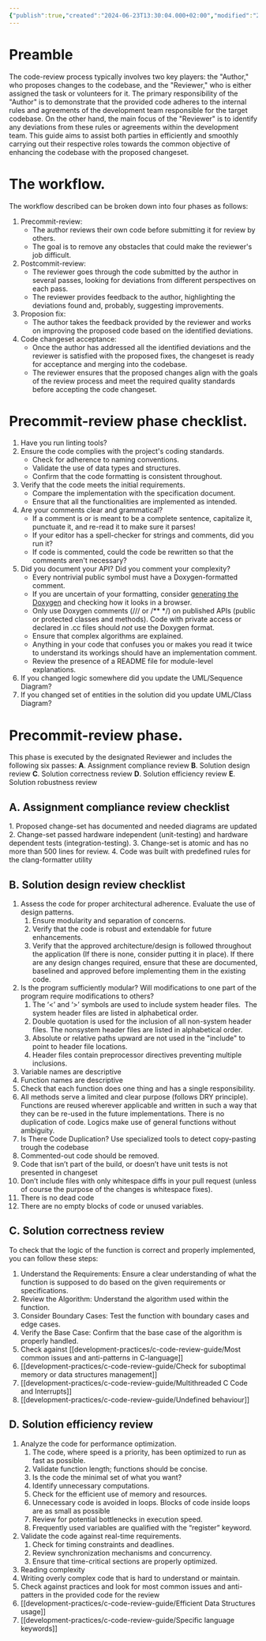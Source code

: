 ```yaml
---
{"publish":true,"created":"2024-06-23T13:30:04.000+02:00","modified":"2025-08-25T19:36:09.479+02:00","cssclasses":""}
---
```


# Preamble
The code-review process typically involves two key players: the "Author," who proposes changes to the codebase, and the "Reviewer," who is either assigned the task or volunteers for it. The primary responsibility of the "Author" is to demonstrate that the provided code adheres to the internal rules and agreements of the development team responsible for the target codebase. On the other hand, the main focus of the "Reviewer" is to identify any deviations from these rules or agreements within the development team. This guide aims to assist both parties in efficiently and smoothly carrying out their respective roles towards the common objective of enhancing the codebase with the proposed changeset.

# The workflow.
The workflow described can be broken down into four phases as follows:
1. Precommit-review:
	- The author reviews their own code before submitting it for review by others.
	- The goal is to remove any obstacles that could make the reviewer's job difficult.
2. Postcommit-review:
	- The reviewer goes through the code submitted by the author in several passes, looking for deviations from different perspectives on each pass.
	- The reviewer provides feedback to the author, highlighting the deviations found and, probably, suggesting improvements.
3. Proposion fix:
	- The author takes the feedback provided by the reviewer and works on improving the proposed code based on the identified deviations.
4. Code changeset acceptance:
	- Once the author has addressed all the identified deviations and the reviewer is satisfied with the proposed fixes, the changeset is ready for acceptance and merging into the codebase.
	- The reviewer ensures that the proposed changes align with the goals of the review process and meet the required quality standards before accepting the code changeset.

# Precommit-review phase checklist.
1. Have you run linting tools?
2. Ensure the code complies with the project's coding standards.
	- Check for adherence to naming conventions.
	- Validate the use of data types and structures.
	- Confirm that the code formatting is consistent throughout.
3. Verify that the code meets the initial requirements.
	- Compare the implementation with the specification document.
	- Ensure that all the functionalities are implemented as intended.
4. Are your comments clear and grammatical?
	- If a comment is or is meant to be a complete sentence, capitalize it, punctuate it, and re-read it to make sure it parses!
	- If your editor has a spell-checker for strings and comments, did you run it?
	- If code is commented, could the code be rewritten so that the comments aren't necessary?
5. Did you document your API? Did you comment your complexity?
	- Every nontrivial public symbol must have a Doxygen-formatted comment.
	-  If you are uncertain of your formatting, consider [](https://drake.mit.edu/documentation_instructions.html)[generating the Doxygen](https://drake.mit.edu/documentation_instructions.html) and checking how it looks in a browser.
	- Only use Doxygen comments (/// or /** */) on published APIs (public or protected classes and methods). Code with private access or declared in .cc files should _not_ use the Doxygen format.
	- Ensure that complex algorithms are explained.
	- Anything in your code that confuses you or makes you read it twice to understand its workings should have an implementation comment.
	- Review the presence of a README file for module-level explanations.
6. If you changed logic somewhere did you update the UML/Sequence Diagram?
7. If you changed set of entities in the solution did you update UML/Class Diagram?

# Precommit-review phase.
This phase is executed by the designated Reviewer and includes the following six passes:
 **A**. Assignment compliance review
 **B**. Solution design review
 **C**. Solution correctness review
 **D**. Solution efficiency review
 **E**. Solution robustness review

## A. Assignment compliance review checklist
1. Proposed change-set has documented and needed diagrams are updated
2. Change-set passed hardware independent (unit-testing) and hardware dependent tests (integration-testing).
3. Change-set is atomic and has no more than 500 lines for review.
4. Code was built with predefined rules for the clang-formatter utility

## B. Solution design review checklist

1. Assess the code for proper architectural adherence. Evaluate the use of design patterns.
	1. Ensure modularity and separation of concerns.
	2. Verify that the code is robust and extendable for future enhancements.
	3. Verify that the approved architecture/design is followed throughout the application (If there is none, consider putting it in place). If there are any design changes required, ensure that these are documented, baselined and approved before implementing them in the existing code.
2. Is the program sufficiently modular? Will modifications to one part of the program require modifications to others?
	1. The ‘<’ and ‘>’ symbols are used to include system header files.  The system header files are listed in alphabetical order.
	2. Double quotation is used for the inclusion of all non-system header files. The nonsystem header files are listed in alphabetical order.
	3. Absolute or relative paths upward are not used in the "include" to point to header file locations.
	4. Header files contain preprocessor directives preventing multiple inclusions.
3. Variable names are descriptive
4. Function names are descriptive
5. Check that each function does one thing and has a single responsibility.
6. All methods serve a limited and clear purpose (follows DRY principle). Functions are reused wherever applicable and written in such a way that they can be re-used in the future implementations. There is no duplication of code. Logics make use of general functions without ambiguity.
7. Is There Code Duplication? Use specialized tools to detect copy-pasting trough the codebase
8. Commented-out code should be removed.
9. Code that isn’t part of the build, or doesn’t have unit tests is not presented in changeset
10. Don’t include files with only whitespace diffs in your pull request (unless of course the purpose of the changes is whitespace fixes).
11. There is no dead code
12. There are no empty blocks of code or unused variables.

## C. Solution correctness review
To check that the logic of the function is correct and properly implemented, you can follow these steps:
1. Understand the Requirements: Ensure a clear understanding of what the function is supposed to do based on the given requirements or specifications.
2. Review the Algorithm: Understand the algorithm used within the function.
3. Consider Boundary Cases: Test the function with boundary cases and edge cases.
4. Verify the Base Case: Confirm that the base case of the algorithm is properly handled.
5. Check against  [[development-practices/c-code-review-guide/Most common issues and anti-patterns in C-language]]
6. [[development-practices/c-code-review-guide/Check for suboptimal memory or data structures management]]
7. [[development-practices/c-code-review-guide/Multithreaded C Code and Interrupts]]
8. [[development-practices/c-code-review-guide/Undefined behaviour]]

## D. Solution efficiency review

1. Analyze the code for performance optimization.
	1. The code, where speed is a priority, has been optimized to run as fast as possible.
	2. Validate function length; functions should be concise.
	3. Is the code the minimal set of what you want?
	4. Identify unnecessary computations.
	5. Check for the efficient use of memory and resources.
	2. Unnecessary code is avoided in loops. Blocks of code inside loops are as small as possible
	3. Review for potential bottlenecks in execution speed.
	4. Frequently used variables are qualified with the “register” keyword.
2. Validate the code against real-time requirements.
	1. Check for timing constraints and deadlines.
	2. Review synchronization mechanisms and concurrency.
	3. Ensure that time-critical sections are properly optimized.
3. Reading complexity
4. Writing overly complex code that is hard to understand or maintain.
5. Check against practices and look for most common issues and anti-patters in the provided code for the review
6. [[development-practices/c-code-review-guide/Efficient Data Structures usage]]
7. [[development-practices/c-code-review-guide/Specific language keywords]]

